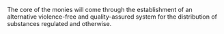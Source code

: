 
The core of the monies will come through the establishment of an alternative violence-free and quality-assured system for the distribution of substances regulated and otherwise.
